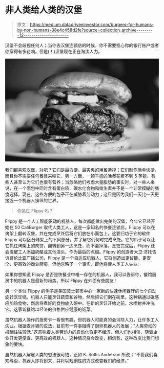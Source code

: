 # 非人类给人类的汉堡

> 原文：<https://medium.datadriveninvestor.com/burgers-for-humans-by-non-humans-38e4c458d2fe?source=collection_archive---------12----------------------->

汉堡不会歧视任何人；当你去汉堡连锁店的时候，你不需要担心你的银行账户或者你穿得有多花哨。但是(！)汉堡现在正在淘汰人力。

![](img/c0f7e1e1749c0aac2a568d9e79ed97b3.png)

我们都喜欢汉堡，对吧？它们是最方便、最实惠的用餐选择；它们制作简单快捷，而且你不需要任何餐具来咬它。另一方面，一顿丰盛的晚餐花费不到 5 英镑。有些人甚至认为它们也很有营养；当忽略他们考虑大量脂肪的事实时，对一些人来说，在一个面包中同时含有蛋白质、碳水化合物和维生素并不是一个非常模糊的膳食选择。现在，这些方便的包子正在威胁着劳动力；这只是因为我们一天比一天更接近一个机器人操纵的世界。

> 你见过 Flippy 吗？

Flippy 是一个人工智能驱动的机器人，每次都能做出完美的汉堡，今年它已经开始在 50 CaliBurger 取代人类工人，这是一家知名的快餐连锁店。Flippy 可以在烤架上翻转汉堡，并在完成烹饪后将它们放在小面包上，这要归功于它的软件 Flippy 可以区分烤架上的不同部分，并了解它们何时完成烹饪。它的爪子可以让它抓住烤架上的肉饼，翻转到另一边烹饪，而不会掉落。烹饪完成后，Flippy 还会提醒工人添加奶酪或其他浇头，作为最后的点缀。Flippy 的创造者大卫·济托告诉哥伦比亚广播公司，Flippy 是一个自适应机器人，它将创造出更智能、更安全、更高效的商业厨房，但他忽略了一个事实，即他将使人类工人失业。

如果你想知道 Flippy 是否是快餐业中唯一存在的机器人，我可以告诉你，餐馆厨房中的机器人是最新的趋势。所以 Flippy 在外面有些朋友！

另一个类似 Flippy 的例子是美国波士顿市中心一家新的快速休闲餐厅的七个自动旋转烹饪锅。机器人只能烹饪蔬菜和谷物，然后把它们倒在碗里。这种锅通过磁感应加热食物，然后将煮好的食物放入碗中。在新的烹饪开始之前，水喷射并冲洗它。这家新餐馆以经济的价格供应健康的饭菜。

虽然机器人操作的厨房乍一看很有趣，但机器人可能真的会消除人力，让许多工人失业。根据麦肯锡的说法，目前有一件事阻碍了厨师机器人的发展；"人类劳动的报酬往往较低."这意味着人类劳动力的自动化将更不经济，但人们也相信，随着企业开发更便宜、更高效的机器人，这种情况将会改变，相信我，这种改变比我们想象的要快。

虽然机器人解雇人类的想法很可怕，正如 K. Soltis Anderson 所说；“不管我们喜欢与否，机器人即将到来，并将以戏剧性的方式改变我们的经济。”